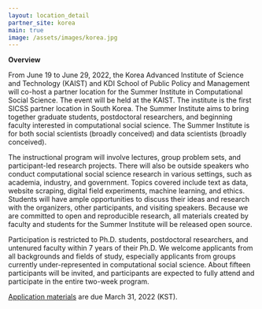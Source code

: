 ```yaml
---
layout: location_detail
partner_site: korea
main: true
image: /assets/images/korea.jpg
---
```


**Overview**

From June 19 to June 29, 2022, the Korea Advanced Institute of Science and Technology (KAIST) and KDI School of Public Policy and Management will co-host a partner location for the Summer Institute in Computational Social Science. The event will be held at the KAIST. The institute is the first SICSS partner location in South Korea. The Summer Institute aims to bring together graduate students, postdoctoral researchers, and beginning faculty interested in computational social science. The Summer Institute is for both social scientists (broadly conceived) and data scientists (broadly conceived).

The instructional program will involve lectures, group problem sets, and participant-led research projects. There will also be outside speakers who conduct computational social science research in various settings, such as academia, industry, and government. Topics covered include text as data, website scraping, digital field experiments, machine learning, and ethics. Students will have ample opportunities to discuss their ideas and research with the organizers, other participants, and visiting speakers. Because we are committed to open and reproducible research, all materials created by faculty and students for the Summer Institute will be released open source.

Participation is restricted to Ph.D. students, postdoctoral researchers, and untenured faculty within 7 years of their Ph.D. We welcome applicants from all backgrounds and fields of study, especially applicants from groups currently under-represented in computational social science. About fifteen participants will be invited, and participants are expected to fully attend and participate in the entire two-week program.

[Application materials](https://compsocialscience.github.io/summer-institute/2022/korea/apply) are due March 31, 2022 (KST).
